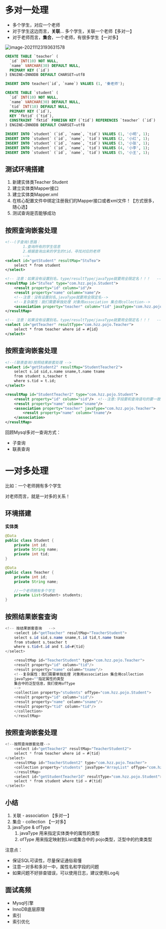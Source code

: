 # 多对一处理

- 多个学生，对应一个老师
- 对于学生这边而言，**关联**... 多个学生，关联一个老师【多对一】
- 对于老师而言，**集合**，一个老师，有很多学生【一对多】

![image-20211123193631578](C:\Users\Bosco\Desktop\GitHub\blog\spring\img\image-20211123193631578.png)

```sql
CREATE TABLE `teacher` (
  `id` INT(10) NOT NULL,
  `name` VARCHAR(30) DEFAULT NULL,
  PRIMARY KEY (`id`)
) ENGINE=INNODB DEFAULT CHARSET=utf8

INSERT INTO teacher(`id`, `name`) VALUES (1, '秦老师'); 

CREATE TABLE `student` (
  `id` INT(10) NOT NULL,
  `name` VARCHAR(30) DEFAULT NULL,
  `tid` INT(10) DEFAULT NULL,
  PRIMARY KEY (`id`),
  KEY `fktid` (`tid`),
  CONSTRAINT `fktid` FOREIGN KEY (`tid`) REFERENCES `teacher` (`id`)
) ENGINE=INNODB DEFAULT CHARSET=utf8

INSERT INTO `student` (`id`, `name`, `tid`) VALUES (1, '小明', 1); 
INSERT INTO `student` (`id`, `name`, `tid`) VALUES (2, '小红', 1); 
INSERT INTO `student` (`id`, `name`, `tid`) VALUES (3, '小张', 1); 
INSERT INTO `student` (`id`, `name`, `tid`) VALUES (4, '小李', 1); 
INSERT INTO `student` (`id`, `name`, `tid`) VALUES (5, '小王', 1);
```

## 测试环境搭建

1. 新建实体类Teacher Student
2. 建立实体类Mapper接口
3. 建立实体类Mapper.xml
4. 在核心配置文件中绑定注册我们的Mapper接口或者xml文件！【方式很多，随心选】
5. 测试查询是否能够成功



## 按照查询嵌套处理

```xml
<!--(子查询)思路：
        1.查询所有的学生信息
        2.根据查询出来的学生的tid，寻找对应的老师
        -->
<select id="getStudent" resultMap="StuTea">
    select * from student
</select>

<!-- 注意：如果没有设置别名，type/resultType/javaType就要用全限定名！！！   -->
<resultMap id="StuTea" type="com.hzz.pojo.Student">
    <result property="id" column="id"/>
    <result property="name" column="name"/>
    <!--注意：没有设置别名,javaType就要用全限定名-->
    <!--复杂属性：我们需要单独处理 对象用association 集合用collection-->
    <association property="teacher" column="tid" javaType="com.hzz.pojo.Teacher" select="getTeacher"/>
</resultMap>

<!-- 注意：如果没有设置别名，type/resultType/javaType就要用全限定名！！！   -->
<select id="getTeacher" resultType="com.hzz.pojo.Teacher">
    select * from teacher where id = #{id}
</select>
```



## 按照查询嵌套处理

```xml
<!--(联表查询)按照结果嵌套处理 -->
<select id="getStudent2" resultMap="StudentTeacher2">
    select s.id sid,s.name sname,t.name tname
    from student s,teacher t
    where s.tid = t.id;
</select>

<resultMap id="StudentTeacher2" type="com.hzz.pojo.Student">
    <result property="id" column="sid"/>  <!--注意:字段要和查询语句的要一致-->
    <result property="name" column="sname"/>
    <association property="teacher" javaType="com.hzz.pojo.Teacher">
        <result property="name" column="tname"/>
    </association>
</resultMap>
```

回顾Mysql多对一查询方式：

- 子查询
- 联表查询





# 一对多处理

 比如：一个老师拥有多个学生

对老师而言，就是一对多的关系！

## 环境搭建

**实体类**

```java
@Data
public class Student {
    private int id;
    private String name;
    private int tid;
}
```

```java
@Data
public class Teacher {
    private int id;
    private String name;

    //一个老师拥有多个学生
    private List<Student> students;
}    
```



## 按照结果嵌套查询

```java
<!-- 按结果嵌套查询   -->
    <select id="getTeacher" resultMap="TeacherStudent">
    select s.id sid,s.name sname,t.id tid,t.name tname
    from student s,teacher t
    where s.tid=t.id and t.id=#{tid}
</select>

    <resultMap id="TeacherStudent" type="com.hzz.pojo.Teacher">
    <result property="id" column="tid"/>
    <result property="name" column="tname"/>
    <!--复杂属性：我们需要单独处理 对象用association 集合用collection
    javaType=""指定属性的类型
    集合中的泛型信息，我们使用ofType
    -->
    <collection property="students" ofType="com.hzz.pojo.Student">
    <result property="id" column="sid"/>
    <result property="name" column="sname"/>
    <result property="tid" column="tid"/>
    </collection>
    </resultMap>
```

## 按照查询嵌套处理

```java
<!--按照查询嵌套处理-->
    <select id="getTeacher2" resultMap="TeacherStudent2">
    select * from teacher where id = #{tid}
</select>
    <resultMap id="TeacherStudent2" type="com.hzz.pojo.Teacher">
    <collection property="students" javaType="ArrayList" ofType="com.hzz.pojo.Student" select="getStudentTeacherId" column="id"/>
    </resultMap>
    <select id="getStudentTeacherId" resultType="com.hzz.pojo.Student">
    select * from student where tid = #{tid}
</select>
```



## 小结

1. 关联 - association	【多对一】
2. 集合 - collection       【一对多】
3. javaType     &     ofType
   1. javaType	用来指定实体类中的属性的类型
   2. ofType     用来指定映射到List或集合中的 pojo类型，泛型中的约束类型



注意点：

- 保证SQL可读性，尽量保证通俗易懂
- 注意一对多和多对一中，属性名和字段的问题
- 如果问题不好排查错误，可以使用日志，建议使用Log4j

## 面试高频

- Mysql引擎
- InnoDB底层原理
- 索引
- 索引优化